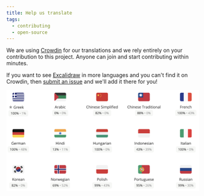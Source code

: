 ```yaml
---
title: Help us translate
tags:
  - contributing
  - open-source
---
```


We are using [Crowdin](https://corowdin.com/project/excalidraw) for our translations and we rely entirely on your contribution to this project. Anyone can join and start contributing within minutes.

If you want to see [Excalidraw](https://excalidraw.com) in more languages and you can't find it on Crowdin, then [submit an issue](https://github.com/excalidraw/excalidraw/issues/new) and we'll add it there for you!

[![Crowdin status](crowdin.png)](https://corowdin.com/project/excalidraw)
